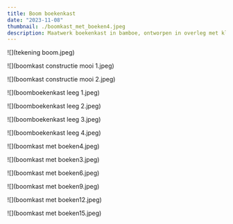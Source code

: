 ```yaml
---
title: Boom boekenkast
date: "2023-11-08"
thumbnail: ./boomkast_met_boeken4.jpeg
description: Maatwerk boekenkast in bamboe, ontworpen in overleg met klant
---
```


![](tekening boom.jpeg)

![](boomkast constructie mooi 1.jpeg)

![](boomkast constructie mooi 2.jpeg)

![](boomboekenkast leeg 1.jpeg)

![](boomboekenkast leeg 2.jpeg)

![](boomboekenkast leeg 3.jpeg)

![](boomboekenkast leeg 4.jpeg)

![](boomkast met boeken4.jpeg)

![](boomkast met boeken3.jpeg)

![](boomkast met boeken6.jpeg)

![](boomkast met boeken9.jpeg)

![](boomkast met boeken12.jpeg)

![](boomkast met boeken15.jpeg)
